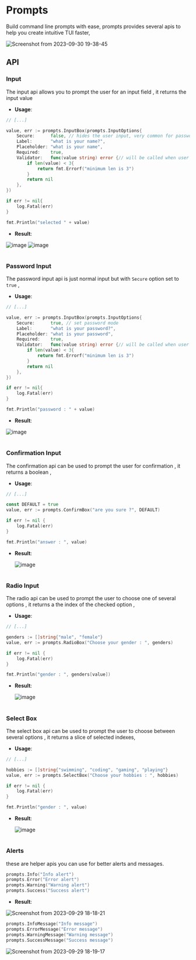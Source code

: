 # Prompts

Build command line prompts with ease, prompts provides several apis to help you create intuitive TUI faster,

 ![Screenshot from 2023-09-30 19-38-45](https://github.com/yassinebenaid/prompts/assets/101285507/7ef5edb3-b13c-4e64-b03d-74f627165982)


## API

### Input

The input api allows you to prompt the user for an input field , it returns the input value

- **Usage**:

```go
// [...]

value, err := prompts.InputBox(prompts.InputOptions{
	Secure:      false, // hides the user input, very common for passwords
	Label:       "what is your name?",
	Placeholder: "what is your name",
	Required:    true,
	Validator:   func(value string) error {// will be called when user submit, and returned error will be displayed to the user below the input
		if len(value) < 3{
			return fmt.Errorf("minimum len is 3")
		}
		return nil
	},
})

if err != nil{
	log.Fatal(err)
}

fmt.Println("selected " + value)
```

- **Result**:

![image](https://github.com/yassinebenaid/prompts/assets/101285507/de482c92-7ab3-4a36-a68a-422f3f74de02)
![image](https://github.com/yassinebenaid/prompts/assets/101285507/025942de-025d-4e5d-a476-172c3311cf5e)

#

### Password Input

The password input api is just normal input but with `Secure` option set to `true` ,

- **Usage**:

```go
// [...]

value, err := prompts.InputBox(prompts.InputOptions{
	Secure:      true, // set password mode
	Label:       "what is your password?",
	Placeholder: "what is your password",
	Required:    true,
	Validator:   func(value string) error {// will be called when user submit, and returned error will be displayed to the user below the input
		if len(value) < 3{
			return fmt.Errorf("minimum len is 3")
		}
		return nil
	},
})

if err != nil{
	log.Fatal(err)
}

fmt.Println("password : " + value)
```

- **Result**:
  
 ![image](https://github.com/yassinebenaid/prompts/assets/101285507/825f5688-9d55-4e2d-acf2-c5b308dfc4a5)


#

### Confirmation Input

The confirmation api can be used to prompt the user for confirmation , it returns a boolean ,

- **Usage**:

```go
// [...]

const DEFAULT = true
value, err := prompts.ConfirmBox("are you sure ?", DEFAULT)

if err != nil {
	log.Fatal(err)
}

fmt.Println("answer : ", value)
```

- **Result**:

  ![image](https://github.com/yassinebenaid/prompts/assets/101285507/8a6c51cb-847d-415a-b11e-96cbf0a2beeb)


#

### Radio Input

The radio api can be used to prompt the user to choose one of several options , it returns a the index of the checked option ,

- **Usage**:

```go
// [...]

genders := []string{"male", "female"}
value, err := prompts.RadioBox("Choose your gender : ", genders)

if err != nil {
	log.Fatal(err)
}

fmt.Println("gender : ", genders[value])
```

- **Result**:

  ![image](https://github.com/yassinebenaid/prompts/assets/101285507/52e82922-844c-4c3a-89b7-a9d8800cd5b0)


#

### Select Box

The select box api can be used to prompt the user to choose between several options , it returns a slice of selected  indexes,

- **Usage**:

```go
// [...]

hobbies := []string{"swimming", "coding", "gaming", "playing"}
value, err := prompts.SelectBox("Choose your hobbies : ", hobbies)

if err != nil {
	log.Fatal(err)
}

fmt.Println("gender : ", value)
```
- **Result**:

  ![image](https://github.com/yassinebenaid/prompts/assets/101285507/192424db-c9fe-480d-9f9b-4f8d6cdff56b)

#

### Alerts
these are helper apis you can use for better alerts and messages.
```go
prompts.Info("Info alert")
prompts.Error("Error alert")
prompts.Warning("Warning alert")
prompts.Success("Success alert")
```

- **Result**:
  
![Screenshot from 2023-09-29 18-18-21](https://github.com/yassinebenaid/prompts/assets/101285507/d380f45b-4db4-4a9d-b4a2-8edf5f518579)



  
```go
prompts.InfoMessage("Info message")
prompts.ErrorMessage("Error message")
prompts.WarningMessage("Warning message")
prompts.SuccessMessage("Success message")
```

![Screenshot from 2023-09-29 18-19-17](https://github.com/yassinebenaid/prompts/assets/101285507/90fc7d67-f0fe-4608-9f57-b5a0852129f7)
